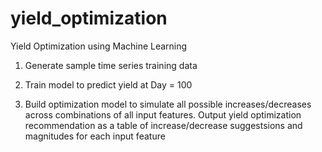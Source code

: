 # yield_optimization
Yield Optimization using Machine Learning

1. Generate sample time series training data

2. Train model to predict yield at Day = 100

3. Build optimization model to simulate all possible increases/decreases across combinations of all input features. Output yield optimization recommendation as a table of increase/decrease suggestsions and magnitudes for each input feature
